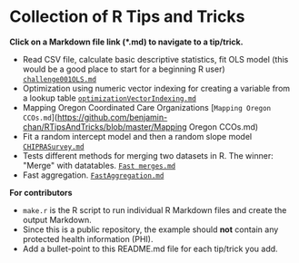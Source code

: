 # Collection of R Tips and Tricks

**Click on a Markdown file link (*.md) to navigate to a tip/trick.**

* Read CSV file, calculate basic descriptive statistics, fit OLS model (this would be a good place to start for a beginning R user) [`challenge001OLS.md`](https://github.com/benjamin-chan/RTipsAndTricks/blob/master/challenge001OLS.md)
* Optimization using numeric vector indexing for creating a variable from a lookup table [`optimizationVectorIndexing.md`](https://github.com/benjamin-chan/RTipsAndTricks/blob/master/optimizationVectorIndexing.md)
* Mapping Oregon Coordinated Care Organizations [`Mapping Oregon CCOs.md`](https://github.com/benjamin-chan/RTipsAndTricks/blob/master/Mapping Oregon CCOs.md)
* Fit a random intercept model and then a random slope model [`CHIPRASurvey.md`](https://github.com/benjamin-chan/RTipsAndTricks/blob/master/CHIPRASurvey.md)
* Tests different methods for merging two datasets in R. The winner: "Merge" with datatables. [`Fast merges.md`](https://github.com/benjamin-chan/RTipsAndTricks/blob/master/Fast%20merges.md)
* Fast aggregation. [`FastAggregation.md`](https://github.com/benjamin-chan/RTipsAndTricks/blob/master/FastAggregation.md)


**For contributors**

* `make.r` is the R script to run individual R Markdown files and create the output Markdown.
* Since this is a public repository, the example should **not** contain any protected health information (PHI).
* Add a bullet-point to this README.md file for each tip/trick you add.
